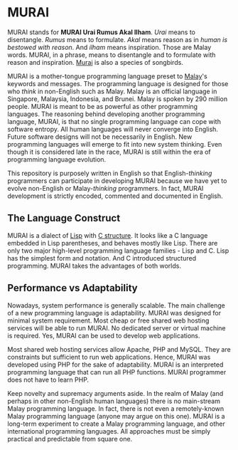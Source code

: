 # MURAI
MURAI stands for **MURAI Urai Rumus Akal Ilham**. *Urai* means to disentangle. *Rumus* means to formulate. *Akal* means reason as in *human is bestowed with reason*. And *ilham* means inspiration. Those are Malay words. MURAI, in a phrase, means to disentangle and to formulate with reason and inspiration. [Murai](https://en.wikipedia.org/wiki/White-rumped_shama) is also a species of songbirds.

MURAI is a mother-tongue programming language preset to [Malay](https://en.wikipedia.org/wiki/Malay_language)'s keywords and messages. The programming language is designed for those who *think* in non-English such as Malay. Malay is an official language in Singapore, Malaysia, Indonesia, and Brunei. Malay is spoken by 290 million people. MURAI is meant to be as powerful as other programming languages. The reasoning behind developing another programming language, MURAI, is that no single programming language can cope with software entropy. All human languages will never converge into English. Future software designs will not be necessarily in English. New programming languages will emerge to fit into new system thinking. Even though it is considered late in the race, MURAI is still within the era of programming language evolution.

This repository is purposely written in English so that English-*thinking* programmers can participate in developing MURAI because we have yet to evolve non-English or Malay-*thinking* programmers. In fact, MURAI development is strictly encoded, commented and documented in English.

## The Language Construct
MURAI is a dialect of [Lisp](https://en.wikipedia.org/wiki/Lisp_(programming_language)) with [C structure](https://en.wikipedia.org/wiki/Struct_(C_programming_language)). It looks like a C language embedded in Lisp parentheses, and behaves mostly like Lisp. There are only two major high-level programming language families - Lisp and C. Lisp has the simplest form and notation. And C introduced structured programming. MURAI takes the advantages of both worlds.

## Performance vs Adaptability
Nowadays, system performance is generally scalable. The main challenge of a new programming language is adaptability. MURAI was designed for minimal system requirement. Most cheap or free shared web hosting services will be able to run MURAI. No dedicated server or virtual machine is required. Yes, MURAI can be used to develop web applications.

Most shared web hosting services allow Apache, PHP and MySQL. They are constraints but sufficient to run web applications. Hence, MURAI was developed using PHP for the sake of adaptability. MURAI is an interpreted programming language that can run all PHP functions. MURAI programmer does not have to learn PHP.

Keep novelty and supremacy arguments aside. In the realm of Malay (and perhaps in other non-English human languages) there is no main-stream Malay programming language. In fact, there is not even a remotely-known Malay programming language (anyone may argue on this one). MURAI is a long-term experiment to create a Malay programming language, and other international programming languages. All approaches must be simply practical and predictable from square one.

